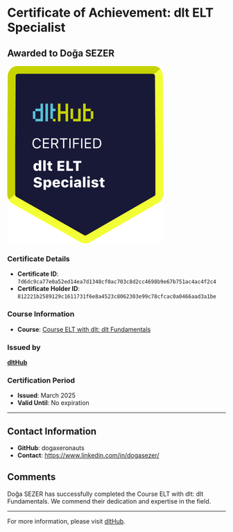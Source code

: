 
# Certificate of Achievement: dlt ELT Specialist

## Awarded to **Doğa SEZER**

![Course Image](../badges/dlt_ELT_specialist.png)

### Certificate Details
- **Certificate ID**: `7d6dc9ca77e0a52ed14ea7d1348cf0ac703c8d2cc4698b9e67b751ac4ac4f2c4`
- **Certificate Holder ID**: `812221b2589129c1611731f6e8a4523c8062303e99c78cfcac0a0466aad3a1be`

### Course Information
- **Course**: [Course ELT with dlt: dlt Fundamentals](https://github.com/dlt-hub/dlthub-education/tree/main/courses/dlt_fundamentals_dec_2024)

### Issued by
[**dltHub**](https://dlthub.com/) 

### Certification Period
- **Issued**: March 2025
- **Valid Until**: No expiration

---

## Contact Information
- **GitHub**: dogaxeronauts
- **Contact**: https://www.linkedin.com/in/dogasezer/

## Comments
Doğa SEZER has successfully completed the Course ELT with dlt: dlt Fundamentals. We commend their dedication and expertise in the field.

---

For more information, please visit [dltHub](https://dlthub.com/).
    